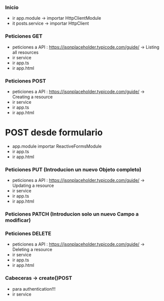 ### Inicio
- ir app.module -> importar HttpClientModule
- it posts.service -> importar HttpClient
### Peticiones GET
- peticiones a API : https://jsonplaceholder.typicode.com/guide/ -> Listing all resources
- ir service
- ir app.ts
- ir app.html
### Peticiones POST
- peticiones a API : https://jsonplaceholder.typicode.com/guide/ -> Creating a resource
- ir service
- ir app.ts
- ir app.html
# POST desde formulario
- app.module importar ReactiveFormsModule
- ir app.ts
- ir app.html
### Peticiones PUT (Introducion un nuevo Objeto completo)
- peticiones a API : https://jsonplaceholder.typicode.com/guide/ -> Updating a resource
- ir service
- ir app.ts
- ir app.html
### Peticiones PATCH (Introducion solo un nuevo Campo a modificar)

### Peticiones DELETE
- peticiones a API : https://jsonplaceholder.typicode.com/guide/ -> Deleting a resource
- ir service
- ir app.ts
- ir app.html

### Cabeceras -> create()POST
- para authentication!!!
- ir service
